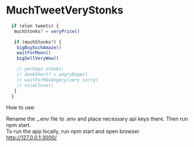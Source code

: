 # MuchTweetVeryStonks
```javascript
  if (elon tweets) {  
   muchStonks? = veryPrice()  

   if (muchStonks?) {  
    bigBuySuchAmaze()  
    waitForMoon()  
    bigSellVeryWow()  

    // perhaps stonks:  
    // dankShort? = angryDoge()  
    // waitForMaxAngery(very sorry)  
    // niceClose()  
   }
  }
```


How to use:

Rename the \_.env file to .env and place necessary api keys there. Then run npm start.  
To run the app locally, run npm start and open browser http://127.0.0.1:3000/  
